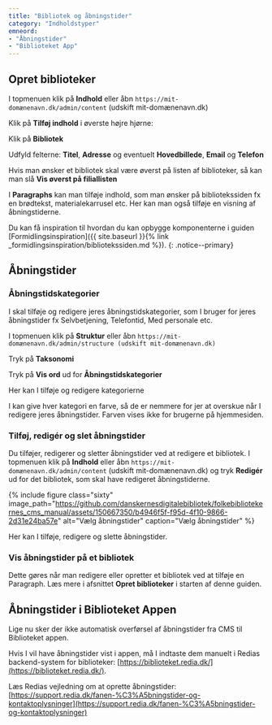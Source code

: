 ```yaml
---
title: "Bibliotek og åbningstider"
category: "Indholdstyper"
emneord:
- "Åbningstider"
- "Biblioteket App"
---
```


## Opret biblioteker

I topmenuen klik på **Indhold** eller åbn `https://mit-domænenavn.dk/admin/content` (udskift mit-domænenavn.dk)

Klik på **Tilføj indhold** i øverste højre hjørne:

Klik på **Bibliotek**

Udfyld felterne: **Titel**, **Adresse** og eventuelt **Hovedbillede**, **Email** og **Telefon**

Hvis man ønsker et bibliotek skal være øverst på listen af biblioteker, så kan man slå **Vis øverst på filiallisten**

I **Paragraphs** kan man tilføje indhold, som man ønsker på bibliotekssiden fx en brødtekst, materialekarrusel etc. Her kan man også tilføje en visning af åbningstiderne.

Du kan få inspiration til hvordan du kan opbygge komponenterne i guiden [Formidlingsinspiration]({{ site.baseurl }}{% link _formidlingsinspiration/bibliotekssiden.md %}).
{: .notice--primary}

## Åbningstider

### Åbningstidskategorier
I skal tilføje og redigere jeres åbningstidskategorier, som I bruger for jeres åbningstider fx Selvbetjening, Telefontid, Med personale etc.

I topmenuen klik på **Struktur** eller åbn `https://mit-domænenavn.dk/admin/structure (udskift mit-domænenavn.dk)`

Tryk på **Taksonomi**

Tryk på **Vis ord** ud for **Åbningstidskategorier**

Her kan I tilføje og redigere kategorierne

I kan give hver kategori en farve, så de er nemmere for jer at overskue når I redigere jeres åbningstider. Farven vises ikke for brugerne på hjemmesiden.

### Tilføj, redigér og slet åbningstider
Du tilføjer, redigerer og sletter åbningstider ved at redigere et bibliotek. I topmenuen klik på **Indhold** eller åbn `https://mit-domænenavn.dk/admin/content` (udskift mit-domænenavn.dk) og tryk **Redigér** ud for det bibliotek, som skal have redigeret åbningstiderne.

{% include figure class="sixty" image_path="https://github.com/danskernesdigitalebibliotek/folkebibliotekernes_cms_manual/assets/150667350/b4946f5f-f95d-4f10-9866-2d31e24ba57e" alt="Vælg åbningstider" caption="Vælg åbningstider" %}

Her kan I tilføje, redigere og slette åbningstider.

### Vis åbningstider på et bibliotek
Dette gøres når man redigere eller opretter et bibliotek ved at tilføje en Paragraph. Læs mere i afsnittet **Opret biblioteker** i starten af denne guiden.

## Åbningstider i Biblioteket Appen 
Lige nu sker der ikke automatisk overførsel af åbningstider fra CMS til Biblioteket appen. 

Hvis I vil have åbningstider vist i appen, må I indtaste dem manuelt i Redias backend-system for biblioteker: [https://biblioteket.redia.dk/](https://biblioteket.redia.dk/). 

Læs Redias vejledning om at oprette åbningstider: [https://support.redia.dk/fanen-%C3%A5bningstider-og-kontaktoplysninger](https://support.redia.dk/fanen-%C3%A5bningstider-og-kontaktoplysninger)

